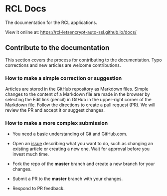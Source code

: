﻿# RCL Docs

The documentation for the RCL applications. 

View it online at: https://rcl-letsencrypt-auto-ssl.github.io/docs/

## Contribute to the documentation

This section covers the process for contributing to the documentation. Typo corrections and new articles are welcome contributions.

### How to make a simple correction or suggestion

Articles are stored in the GitHub repository as Markdown files. Simple changes to the content of a Markdown file are made in the browser by selecting the Edit link (pencil) in GitHub in the upper-right corner of the Markdown file. Follow the directions to create a pull request (PR). We will review the PR and accept it or suggest changes.

### How to make a more complex submission

- You need a basic understanding of Git and GitHub.com.

- Open an [issue](https://github.com/rcl-letsencrypt-auto-ssl/docs/issues) describing what you want to do, such as changing an existing article or creating a new one. Wait for approval before you invest much time.

- Fork the repo of the **master** branch and create a new branch for your changes.

- Submit a PR to the **master** branch with your changes.

- Respond to PR feedback.
